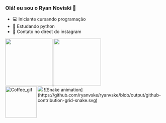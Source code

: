 ### Olá! eu sou o Ryan Noviski 👋

- 💻 Iniciante cursando programação
- 🐍 Estudando python
- 📱 Contato no direct do instagram

 <div>
  <a href="https://github.com/ryanvske">
  <img height="150em" src="https://github-readme-stats.vercel.app/api?username=ryanvske&show_icons=true&theme=dracula&include_all_commits=true&count_private=true"/>
  <img height="150em" src="https://github-readme-stats.vercel.app/api/top-langs/?username=ryanvske&layout=compact&langs_count=7&theme=dracula"/>
</div>

<div>
  <img align="left" alt="Coffee_gif" src="https://c.tenor.com/zcr8c2sf2DIAAAAC/coffee-anime.gif" width="100" height="100">
 </div>
 
<div>
   <a href="https://instagram.com/ryanvske" target="_blank"><img src="https://img.shields.io/badge/-Instagram-%23E4405F?style=for-the-badge&logo=instagram&logoColor=white"  target="_blank"></a>
 ![Snake animation](https://github.com/ryanvske/ryanvske/blob/output/github-contribution-grid-snake.svg)
 </div>
  
 
